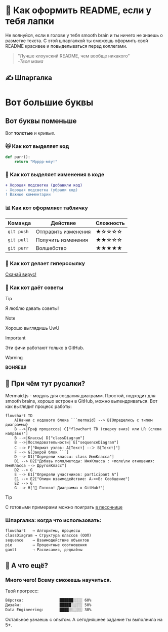 # 🐾 Как оформить README, если у тебя лапки

Не волнуйся, если в голове у тебя smooth brain и ты ничего не знаешь о разметке текста. С этой шпаргалкой ты сможешь оформить свой README красивее и повыделываться перед коллегами. 

> "Лучше клоунский README, чем вообще никакого"    
> *-Твоя мама*

## ✍️ Шпаргалка

# Вот большие буквы
## Вот буквы поменьше 
Вот **толстые** и *кривые*.

### 🐱 Как кот выделяет код
```python
def purr():
    return "Мрррр-мяу!"
```

### 🎨 Как кот выделяет изменения в коде
```diff
+ Хорошая подсветка (добавили код)
- Хорошая подсветка (убрали код)
! Важные комментарии
```


### 📊 Как кот оформляет табличку
| Команда        | Действие               | Сложность |
|----------------|------------------------|-----------|
| `git push`     | Отправить изменения    | ★☆☆☆☆     |
| `git pull`     | Получить изменения     | ★★☆☆☆     |
| `git purr`     | Волшебство             | ★★★★★     |

### 👾 Как кот делает гиперссылку
[Скачай вирус!](https://static.wikia.nocookie.net/0e0058fb-654e-403f-8d3b-0b0ea3cbb67e)


### 🌈 Как кот даёт советы 
> [!TIP]  
> Я люблю давать советы!

> [!NOTE]  
> Хорошо выглядишь UwU
  
> [!IMPORTANT]  
> Эти фичи работают только в GitHub.

> [!WARNING]  
> **ВОНЯЕШ!**


## 🐠 При чём тут русалки?
Mermaid.js - модуль для создания диаграмм. Простой, подходит для smooth brains, хорошо встроен в GitHub, можно выпендриваться. Вот как выглядит процесс работы:

```mermaid
flowchart TD
    A[Начни с кодового блока ```mermaid] --> B{Определись с типом диаграммы}
    B -->|Граф процессов| C["flowchart TD (сверху вниз) или LR (слева направо)"]
    B -->|Классы| D["classDiagram"]
    B -->|Последовательности| E["sequenceDiagram"]
    C --> F["Формат узлов: A[Текст] --＞ B[Текст]"]
    F --> G[Закрой блок ```]
    D --> D1["Определи классы: class ИмяКласса"]
    D1 --> D2["Добавь поля/методы: ИмяКласса : +поле\nи отношения: ИмяКласса --> ДругойКласс"]
    D2 --> G
    E --> E1["Определи участников: participant A"]
    E1 --> E2["Опиши взаимодействие: A->>B: Сообщение"]
    E2 --> G
    G --> H["🎉 Готово! Диаграмма в GitHub!"]
```
> [!TIP]  
> С готовыми примерами можно поиграть [в песочнице](https://mermaid.live/)


### Шпаргалка: когда что использовать:
```markdown
flowchart   → Алгоритмы, процессы
classDiagram → Структура классов (ООП)
sequence    → Взаимодействие объектов
pie         → Процентные соотношения
gantt       → Расписания, дедлайны
```

## 🔎 А что ещё?

### Много чего! Всему сможешь научиться. 

Твой прогресс:
```markdown
Вёрстка:                ██████░░░░ 60%  
Дизайн:                 █████░░░░░ 50%  
Data Engineering:       ████░░░░░░ 30%  
```

Остальное узнаешь с опытом. А сегодняшнее задание ты выполнила на 5+.
